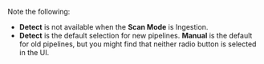 Note the following:
- **Detect** is not available when the **Scan Mode** is Ingestion. 
- **Detect** is the default selection for new pipelines. **Manual** is the default for old pipelines, but you might find that neither radio button is selected in the UI.